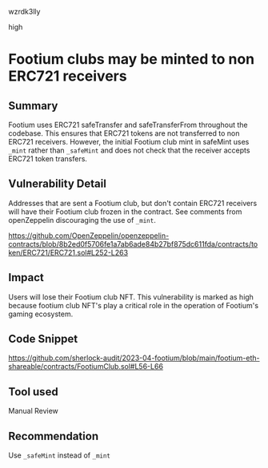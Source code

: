 wzrdk3lly

high

# Footium clubs may be minted to non ERC721 receivers

## Summary

Footium uses ERC721 safeTransfer and safeTransferFrom throughout the codebase. This ensures that ERC721 tokens are not transferred to non ERC721 receivers. However, the initial Footium club mint in safeMint uses `_mint` rather than `_safeMint` and does not check that the receiver accepts ERC721 token transfers.

## Vulnerability Detail

Addresses that are sent a Footium club, but don't contain ERC721 receivers will have their Footium club frozen in the contract. See comments from openZeppelin discouraging the use of `_mint`.

https://github.com/OpenZeppelin/openzeppelin-contracts/blob/8b2ed0f5706fe1a7ab6ade84b27bf875dc611fda/contracts/token/ERC721/ERC721.sol#L252-L263

## Impact

Users will lose their Footium club NFT. This vulnerability is marked as high because footium club NFT's play a critical role in the operation of Footium's gaming ecosystem. 

## Code Snippet

https://github.com/sherlock-audit/2023-04-footium/blob/main/footium-eth-shareable/contracts/FootiumClub.sol#L56-L66

## Tool used

Manual Review

## Recommendation

Use `_safeMint` instead of `_mint`
